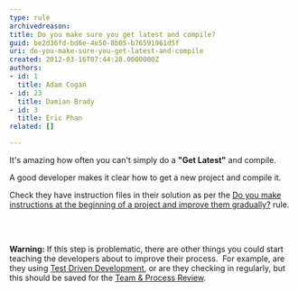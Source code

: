 ```yaml
---
type: rule
archivedreason: 
title: Do you make sure you get latest and compile?
guid: be2d36fd-bd6e-4e50-8b05-b76591961d5f
uri: do-you-make-sure-you-get-latest-and-compile
created: 2012-03-16T07:44:28.0000000Z
authors:
- id: 1
  title: Adam Cogan
- id: 23
  title: Damian Brady
- id: 3
  title: Eric Phan
related: []

---
```



<p>It's amazing how often you can't simply do a <strong>&quot;</strong><strong>Get Latest&quot;</strong> and compile.</p>
<p>​A good developer makes it clear how to get a new project and compile it.</p>
<p>Check they have instruction files in their solution as per the <a href="/SoftwareDevelopment/RulesToBetterDotNETProjects/Pages/DoYouMakeInstructions.aspx">Do you make instructions at the beginning of a project and improve them gradually?</a> rule.</p>
<br><excerpt class='endintro'></excerpt><br>
<p><strong>Warning&#58;</strong> If this step is problematic, there are other things you could start teaching&#160;the developers about to improve their process.&#160; For example, are they using <a href="/TFS/RulesToBetterVersionControlwithTFS(AKASourceControl)/Pages/TestDrivenProcess.aspx">Test Driven Development</a>, or are they checking in regularly, but this should be saved for the <a href="http&#58;//www.ssw.com.au/ssw/Consulting/SoftwareAudit.aspx">Team&#160;&amp;&#160;Process Review</a>.&#160;</p>



